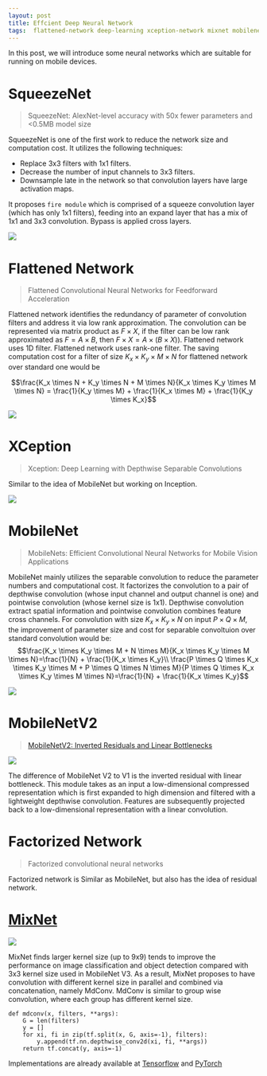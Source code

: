```yaml
---
layout: post
title: Effcient Deep Neural Network
tags:  flattened-network deep-learning xception-network mixnet mobilenet squeezenet factorized-network
---
```


In this post, we will introduce some neural networks which are suitable for running on mobile devices.

# SqueezeNet

> SqueezeNet: AlexNet-level accuracy with 50x fewer parameters and <0.5MB model size

SqueezeNet is one of the first work to reduce the network size and computation cost. It utilizes the following techniques:
- Replace 3x3 filters with 1x1 filters.
- Decrease the number of input channels to 3x3 filters.
- Downsample late in the network so that convolution layers have large activation maps.

It proposes `fire module` which is comprised of a squeeze convolution layer (which has only 1x1 filters), feeding into an expand layer that has a mix of 1x1 and 3x3 convolution. Bypass is applied cross layers.

![](https://cdn-images-1.medium.com/max/1600/1*xji5NAhX6m3Nk7BmR_9GFw.png)

# Flattened Network

> Flattened Convolutional Neural Networks for Feedforward Acceleration

Flattened network identifies the redundancy of parameter of convolution filters and address it via low rank approximation. The convolution can be represented via matrix product as $F \times X$, if the filter can be low rank approximated as $F = A \times B$, then $F \times X = A \times (B \times X))$. Flattened network uses 1D filter. Flattened network uses rank-one filter. The saving computation cost for a filter of size $K_x \times K_y \times M \times N$ for flattened network over standard one would be

$$\frac{K_x \times N + K_y \times N + M \times N}{K_x \times K_y \times M \times N} = \frac{1}{K_y \times M} + \frac{1}{K_x \times M} + \frac{1}{K_y \times K_x}$$

![](https://ai2-s2-public.s3.amazonaws.com/figures/2017-08-08/aaedce40b1f83d2156c603b2702c63ee7864c3a6/4-Figure2-1.png)

# XCeption

> Xception: Deep Learning with Depthwise Separable Convolutions

Similar to the idea of MobileNet but working on Inception.

![](https://cdn-images-1.medium.com/max/1600/1*SRBSbojkg48DTUMcP5VVHg.jpeg)

# MobileNet

> MobileNets: Efficient Convolutional Neural Networks for Mobile Vision Applications

MobileNet mainly utilizes the separable convolution to reduce the parameter numbers and computational cost. It factorizes the convolution to a pair of depthwise convolution (whose input channel and output channel is one) and pointwise convolution (whose kernel size is 1x1). Depthwise convolution extract spatial information and pointwise convolution combines feature cross channels. For convolution with size $K_x \times K_y \times N$ on input $P \times Q \times M$, the improvement of parameter size and cost for separable convoltuion over standard convolution would be:
$$\frac{K_x \times K_y \times M + N \times M}{K_x \times K_y \times M \times N}=\frac{1}{N} + \frac{1}{K_x \times K_y}\\ \frac{P \times Q \times K_x \times K_y \times M + P \times Q \times N \times M}{P \times Q \times K_x \times K_y \times M \times N}=\frac{1}{N} + \frac{1}{K_x \times K_y}$$

![](https://cdn-images-1.medium.com/max/1600/1*L97mX8J7dBNPtRwb5VwqUw.png)

# MobileNetV2

> [MobileNetV2: Inverted Residuals and Linear Bottlenecks](https://arxiv.org/pdf/1801.04381.pdf)

![](https://camo.githubusercontent.com/b5134a2b9100ca83833437ed61aa4325dbab322f/68747470733a2f2f6873746f2e6f72672f776562742f776c2f796f2f737a2f776c796f737a716e77733538697464346f6a743163717437736e672e706e67)

The difference of MobileNet V2 to V1 is the inverted residual with linear bottleneck. This module takes as an input a low-dimensional compressed representation which is first expanded to high dimension and filtered with a lightweight depthwise convolution. Features are subsequently projected back to a low-dimensional representation with a linear convolution.

# Factorized Network

> Factorized convolutional neural networks

Factorized network is Similar as MobileNet, but also has the idea of residual network.

# [MixNet](https://arxiv.org/abs/1907.09595)

![](https://mmbiz.qpic.cn/mmbiz_jpg/yNnalkXE7oW1eynFBETaFUuCYOIMtaVZubEoAXggyyy3iaZySRJWZoTCibERrjiaH2OP8uO2Y8WsO1bjicg6zHqJaQ/640?wx_fmt=jpeg&tp=webp&wxfrom=5&wx_lazy=1&wx_co=1)

MixNet finds larger kernel size (up to 9x9) tends to improve the performance on image classification and object detection compared with 3x3 kernel size used in MobileNet V3. As a result, MixNet proposes to have convolution with different kernel size in parallel and combined via concatenation, namely MdConv. MdConv is similar to group wise convolution, where each group has different kernel size.

```
def mdconv(x, filters, **args):
    G = len(filters)
    y = []
    for xi, fi in zip(tf.split(x, G, axis=-1), filters):
        y.append(tf.nn.depthwise_conv2d(xi, fi, **args))
    return tf.concat(y, axis=-1)
```

Implementations are already available at [Tensorflow](https://github.com/tensorflow/tpu/tree/master/models/official/mnasnet/mixnet) and [PyTorch](https://github.com/rwightman/pytorch-image-models)


